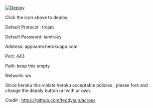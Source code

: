 [![Deploy](https://www.herokucdn.com/deploy/button.png)](https://dashboard.heroku.com/new?template=https://github.com/iamtrazy/trojan-ws-heroku)

Click the icon above to deploy.

Default Protocol : trojan

Default Password: iamtrazy

Address: appname.herokuapp.com

Port: 443

Path: keep this empty

Network: ws


Since heroku this violate heroku acceptable policies , please fork and change the depoly button url with ur own.


Credit : https://github.com/teddysun/across
